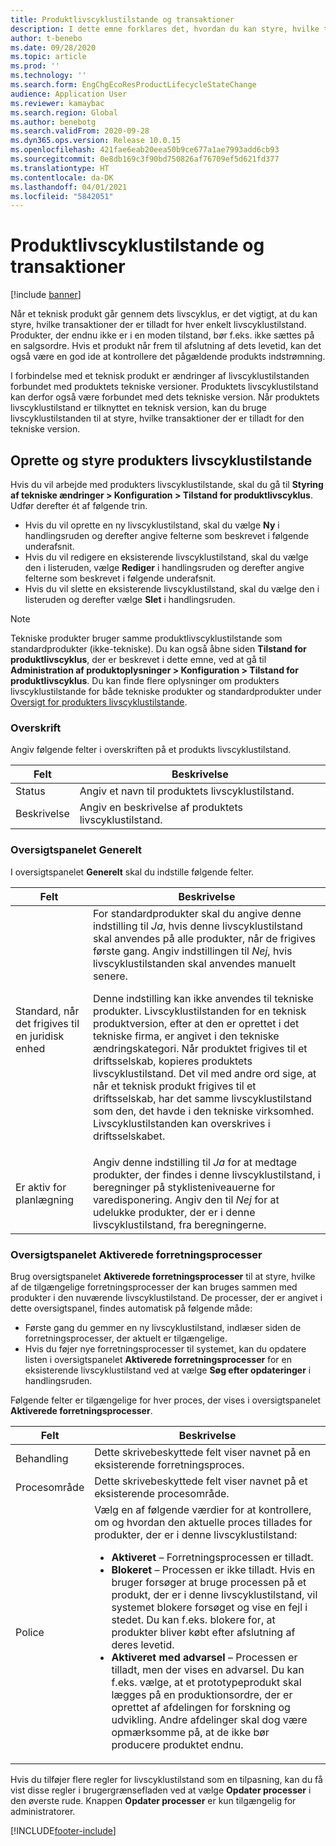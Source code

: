 ```yaml
---
title: Produktlivscyklustilstande og transaktioner
description: I dette emne forklares det, hvordan du kan styre, hvilke transaktioner der er tilladt for hver enkelt livscyklustilstand, når et teknisk produkt går gennem dets livscyklus.
author: t-benebo
ms.date: 09/28/2020
ms.topic: article
ms.prod: ''
ms.technology: ''
ms.search.form: EngChgEcoResProductLifecycleStateChange
audience: Application User
ms.reviewer: kamaybac
ms.search.region: Global
ms.author: benebotg
ms.search.validFrom: 2020-09-28
ms.dyn365.ops.version: Release 10.0.15
ms.openlocfilehash: 421fae6eab20eea50b9ce677a1ae7993add6cb93
ms.sourcegitcommit: 0e8db169c3f90bd750826af76709ef5d621fd377
ms.translationtype: HT
ms.contentlocale: da-DK
ms.lasthandoff: 04/01/2021
ms.locfileid: "5842051"
---
```

# <a name="product-lifecycle-states-and-transactions"></a>Produktlivscyklustilstande og transaktioner

[!include [banner](../includes/banner.md)]

Når et teknisk produkt går gennem dets livscyklus, er det vigtigt, at du kan styre, hvilke transaktioner der er tilladt for hver enkelt livscyklustilstand. Produkter, der endnu ikke er i en moden tilstand, bør f.eks. ikke sættes på en salgsordre. Hvis et produkt når frem til afslutning af dets levetid, kan det også være en god ide at kontrollere det pågældende produkts indstrømning.

I forbindelse med et teknisk produkt er ændringer af livscyklustilstanden forbundet med produktets tekniske versioner. Produktets livscyklustilstand kan derfor også være forbundet med dets tekniske version. Når produktets livscyklustilstand er tilknyttet en teknisk version, kan du bruge livscyklustilstanden til at styre, hvilke transaktioner der er tilladt for den tekniske version.

## <a name="create-and-manage-product-lifecycle-states"></a>Oprette og styre produkters livscyklustilstande

Hvis du vil arbejde med produkters livscyklustilstande, skal du gå til **Styring af tekniske ændringer \> Konfiguration \> Tilstand for produktlivscyklus**. Udfør derefter ét af følgende trin.

- Hvis du vil oprette en ny livscyklustilstand, skal du vælge **Ny** i handlingsruden og derefter angive felterne som beskrevet i følgende underafsnit.
- Hvis du vil redigere en eksisterende livscyklustilstand, skal du vælge den i listeruden, vælge **Rediger** i handlingsruden og derefter angive felterne som beskrevet i følgende underafsnit.
- Hvis du vil slette en eksisterende livscyklustilstand, skal du vælge den i listeruden og derefter vælge **Slet** i handlingsruden.

> [!NOTE]
> Tekniske produkter bruger samme produktlivscyklustilstande som standardprodukter (ikke-tekniske). Du kan også åbne siden **Tilstand for produktlivscyklus**, der er beskrevet i dette emne, ved at gå til **Administration af produktoplysninger \> Konfiguration \> Tilstand for produktlivscyklus**. Du kan finde flere oplysninger om produkters livscyklustilstande for både tekniske produkter og standardprodukter under [Oversigt for produkters livscyklustilstande](../pim/product-lifecycle.md).

### <a name="header"></a>Overskrift

Angiv følgende felter i overskriften på et produkts livscyklustilstand.

| Felt | Beskrivelse |
|---|---|
| Status | Angiv et navn til produktets livscyklustilstand. |
| Beskrivelse | Angiv en beskrivelse af produktets livscyklustilstand. |

### <a name="general-fasttab"></a>Oversigtspanelet Generelt

I oversigtspanelet **Generelt** skal du indstille følgende felter.

| Felt | Beskrivelse |
|---|---|
| Standard, når det frigives til en juridisk enhed | For standardprodukter skal du angive denne indstilling til *Ja*, hvis denne livscyklustilstand skal anvendes på alle produkter, når de frigives første gang. Angiv indstillingen til *Nej*, hvis livscyklustilstanden skal anvendes manuelt senere.<p>Denne indstilling kan ikke anvendes til tekniske produkter. Livscyklustilstanden for en teknisk produktversion, efter at den er oprettet i det tekniske firma, er angivet i den tekniske ændringskategori. Når produktet frigives til et driftsselskab, kopieres produktets livscyklustilstand. Det vil med andre ord sige, at når et teknisk produkt frigives til et driftsselskab, har det samme livscyklustilstand som den, det havde i den tekniske virksomhed. Livscyklustilstanden kan overskrives i driftsselskabet.</p> |
| Er aktiv for planlægning | Angiv denne indstilling til *Ja* for at medtage produkter, der findes i denne livscyklustilstand, i beregninger på styklisteniveauerne for varedisponering. Angiv den til *Nej* for at udelukke produkter, der er i denne livscyklustilstand, fra beregningerne. |

### <a name="enabled-business-processes-fasttab"></a>Oversigtspanelet Aktiverede forretningsprocesser

Brug oversigtspanelet **Aktiverede forretningsprocesser** til at styre, hvilke af de tilgængelige forretningsprocesser der kan bruges sammen med produkter i den nuværende livscyklustilstand. De processer, der er angivet i dette oversigtspanel, findes automatisk på følgende måde:

- Første gang du gemmer en ny livscyklustilstand, indlæser siden de forretningsprocesser, der aktuelt er tilgængelige.
- Hvis du føjer nye forretningsprocesser til systemet, kan du opdatere listen i oversigtspanelet **Aktiverede forretningsprocesser** for en eksisterende livscyklustilstand ved at vælge **Søg efter opdateringer** i handlingsruden.

Følgende felter er tilgængelige for hver proces, der vises i oversigtspanelet **Aktiverede forretningsprocesser**.

| Felt | Beskrivelse |
|---|---|
| Behandling | Dette skrivebeskyttede felt viser navnet på en eksisterende forretningsproces. |
| Procesområde | Dette skrivebeskyttede felt viser navnet på et eksisterende procesområde. |
| Police | Vælg en af følgende værdier for at kontrollere, om og hvordan den aktuelle proces tillades for produkter, der er i denne livscyklustilstand:<ul><li>**Aktiveret** – Forretningsprocessen er tilladt.</li><li>**Blokeret** – Processen er ikke tilladt. Hvis en bruger forsøger at bruge processen på et produkt, der er i denne livscyklustilstand, vil systemet blokere forsøget og vise en fejl i stedet. Du kan f.eks. blokere for, at produkter bliver købt efter afslutning af deres levetid.</li><li>**Aktiveret med advarsel** – Processen er tilladt, men der vises en advarsel. Du kan f.eks. vælge, at et prototypeprodukt skal lægges på en produktionsordre, der er oprettet af afdelingen for forskning og udvikling. Andre afdelinger skal dog være opmærksomme på, at de ikke bør producere produktet endnu.</li></ul> |

Hvis du tilføjer flere regler for livscyklustilstand som en tilpasning, kan du få vist disse regler i brugergrænsefladen ved at vælge **Opdater processer** i den øverste rude. Knappen **Opdater processer** er kun tilgængelig for administratorer.


[!INCLUDE[footer-include](../../includes/footer-banner.md)]